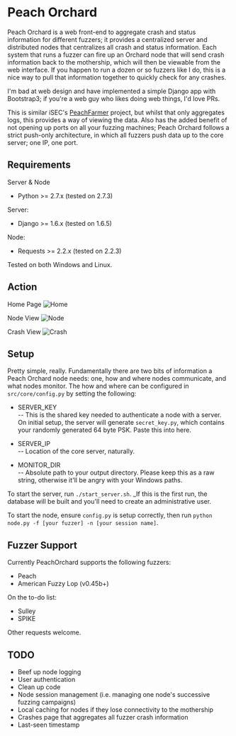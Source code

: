 Peach Orchard
==

Peach Orchard is a web front-end to aggregate crash and status information for different fuzzers; it provides a centralized server and distributed nodes that centralizes all crash and status information.  Each system that runs a fuzzer can fire up an Orchard node that will send crash information back to the mothership, which will then be viewable from the web interface.  If you happen to run a dozen or so fuzzers like I do, this is a nice way to pull that information together to quickly check for any crashes.

I'm bad at web design and have implemented a simple Django app with Bootstrap3; if you're a web guy who likes doing web things, I'd love PRs.

This is similar iSEC's [PeachFarmer](https://github.com/iSECPartners/PeachFarmer) project, but whilst that only aggregates logs, this provides a way of viewing the data.  Also has the added benefit of not opening up ports on all your fuzzing machines; Peach Orchard follows a strict push-only architecture, in which all fuzzers push data up to the core server; one IP, one port.

Requirements
----
Server & Node
* Python >= 2.7.x (tested on 2.7.3)

Server:
* Django >= 1.6.x (tested on 1.6.5)

Node:
* Requests >= 2.2.x (tested on 2.2.3)


Tested on both Windows and Linux.

Action
-----

Home Page
![Home](http://i.imgur.com/m3Jwze4.jpg)

Node View
![Node](http://i.imgur.com/tq9EkX4.jpg)

Crash View
![Crash](http://i.imgur.com/f3eHtP7.jpg)


Setup
----

Pretty simple, really.  Fundamentally there are two bits of information a Peach Orchard node needs: one, how and where nodes communicate, and what nodes monitor.  The how and where can be configured in `src/core/config.py` by setting the following:

* SERVER_KEY  
  -- This is the shared key needed to authenticate a node with a server.  On initial setup, the server will generate `secret_key.py`, which contains your randomly generated 64 byte PSK.  Paste this into here.

* SERVER_IP  
  -- Location of the core server, naturally.

* MONITOR_DIR  
  -- Absolute path to your output directory.  Please keep this as a raw string, otherwise it'll be angry with your Windows paths.

To start the server, run `./start_server.sh`.  _If this is the first run, the database will be built and you'll need to create an administrative user.

To start the node, ensure `config.py` is setup correctly, then run `python node.py -f [your fuzzer] -n [your session name]`.  

Fuzzer Support
----

Currently PeachOrchard supports the following fuzzers:

* Peach
* American Fuzzy Lop (v0.45b+)

On the to-do list:

* Sulley
* SPIKE

Other requests welcome.


TODO
----

* Beef up node logging
* User authentication
* Clean up code
* Node session management (i.e. managing one node's successive fuzzing campaigns)
* Local caching for nodes if they lose connectivity to the mothership
* Crashes page that aggregates all fuzzer crash information
* Last-seen timestamp
